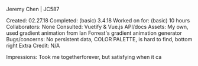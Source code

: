 Jeremy Chen | JC587

Created: 02.27.18
Completed: (basic) 3.4.18
Worked on for: (basic) 10 hours
Collaborators: None
Consulted: Vuetify & Vue.js API/docs
Assets: My own, used gradient animation from Ian Forrest's gradient animation generator
Bugs/concerns: No persistent data, COLOR PALETTE, is hard to find, bottom right
Extra Credit: N/A

Impressions: Took me togetherforever, but satisfying when it ca